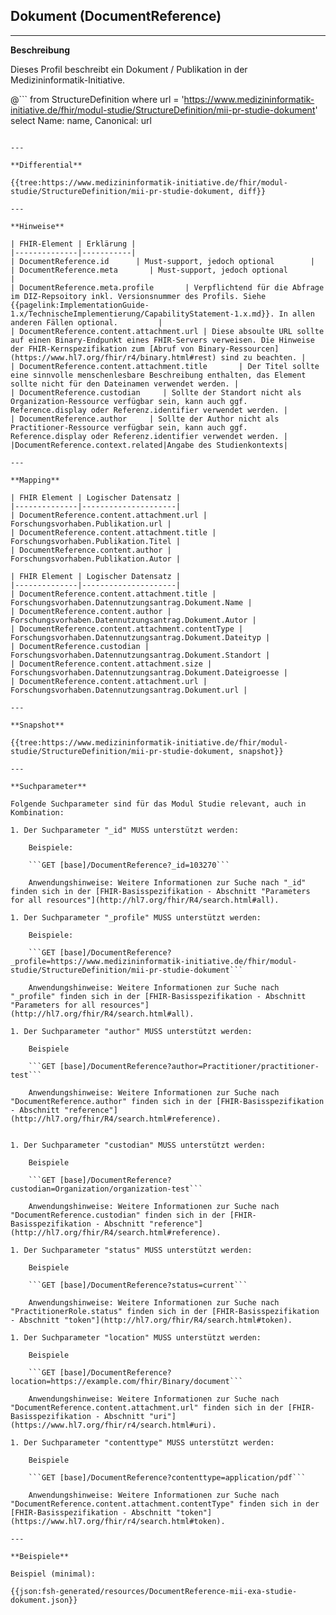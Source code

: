 ## Dokument (DocumentReference)

---

**Beschreibung**

Dieses Profil beschreibt ein Dokument / Publikation in der Medizininformatik-Initiative.

@```
from StructureDefinition where url = 'https://www.medizininformatik-initiative.de/fhir/modul-studie/StructureDefinition/mii-pr-studie-dokument' select Name: name, Canonical: url
```

---

**Differential**

{{tree:https://www.medizininformatik-initiative.de/fhir/modul-studie/StructureDefinition/mii-pr-studie-dokument, diff}}

---

**Hinweise**

| FHIR-Element | Erklärung |
|--------------|-----------|
| DocumentReference.id      | Must-support, jedoch optional        |
| DocumentReference.meta       | Must-support, jedoch optional         |
| DocumentReference.meta.profile       | Verpflichtend für die Abfrage im DIZ-Repsoitory inkl. Versionsnummer des Profils. Siehe {{pagelink:ImplementationGuide-1.x/TechnischeImplementierung/CapabilityStatement-1.x.md}}. In allen anderen Fällen optional.         |
| DocumentReference.content.attachment.url | Diese absoulte URL sollte auf einen Binary-Endpunkt eines FHIR-Servers verweisen. Die Hinweise der FHIR-Kernspezifikation zum [Abruf von Binary-Ressourcen](https://www.hl7.org/fhir/r4/binary.html#rest) sind zu beachten. |
| DocumentReference.content.attachment.title       | Der Titel sollte eine sinnvolle menschenlesbare Beschreibung enthalten, das Element sollte nicht für den Dateinamen verwendet werden. |
| DocumentReference.custodian     | Sollte der Standort nicht als Organization-Ressource verfügbar sein, kann auch ggf. Reference.display oder Referenz.identifier verwendet werden. |
| DocumentReference.author     | Sollte der Author nicht als Practitioner-Ressource verfügbar sein, kann auch ggf. Reference.display oder Referenz.identifier verwendet werden. |
|DocumentReference.context.related|Angabe des Studienkontexts|

---

**Mapping**

| FHIR Element | Logischer Datensatz |
|--------------|---------------------|
| DocumentReference.content.attachment.url |  Forschungsvorhaben.Publikation.url |
| DocumentReference.content.attachment.title |  Forschungsvorhaben.Publikation.Titel |
| DocumentReference.content.author |  Forschungsvorhaben.Publikation.Autor |

| FHIR Element | Logischer Datensatz |
|--------------|---------------------|
| DocumentReference.content.attachment.title |  Forschungsvorhaben.Datennutzungsantrag.Dokument.Name |
| DocumentReference.content.author |  Forschungsvorhaben.Datennutzungsantrag.Dokument.Autor |
| DocumentReference.content.attachment.contentType |  Forschungsvorhaben.Datennutzungsantrag.Dokument.Dateityp |
| DocumentReference.custodian |  Forschungsvorhaben.Datennutzungsantrag.Dokument.Standort |
| DocumentReference.content.attachment.size |  Forschungsvorhaben.Datennutzungsantrag.Dokument.Dateigroesse |
| DocumentReference.content.attachment.url |  Forschungsvorhaben.Datennutzungsantrag.Dokument.url |

---

**Snapshot**

{{tree:https://www.medizininformatik-initiative.de/fhir/modul-studie/StructureDefinition/mii-pr-studie-dokument, snapshot}}

---

**Suchparameter**

Folgende Suchparameter sind für das Modul Studie relevant, auch in Kombination:

1. Der Suchparameter "_id" MUSS unterstützt werden:

    Beispiele:

    ```GET [base]/DocumentReference?_id=103270```

    Anwendungshinweise: Weitere Informationen zur Suche nach "_id" finden sich in der [FHIR-Basisspezifikation - Abschnitt "Parameters for all resources"](http://hl7.org/fhir/R4/search.html#all).

1. Der Suchparameter "_profile" MUSS unterstützt werden:

    Beispiele:

    ```GET [base]/DocumentReference?_profile=https://www.medizininformatik-initiative.de/fhir/modul-studie/StructureDefinition/mii-pr-studie-dokument```

    Anwendungshinweise: Weitere Informationen zur Suche nach "_profile" finden sich in der [FHIR-Basisspezifikation - Abschnitt "Parameters for all resources"](http://hl7.org/fhir/R4/search.html#all).

1. Der Suchparameter "author" MUSS unterstützt werden:

    Beispiele

    ```GET [base]/DocumentReference?author=Practitioner/practitioner-test```

    Anwendungshinweise: Weitere Informationen zur Suche nach "DocumentReference.author" finden sich in der [FHIR-Basisspezifikation - Abschnitt "reference"](http://hl7.org/fhir/R4/search.html#reference).


1. Der Suchparameter "custodian" MUSS unterstützt werden:

    Beispiele

    ```GET [base]/DocumentReference?custodian=Organization/organization-test```

    Anwendungshinweise: Weitere Informationen zur Suche nach "DocumentReference.custodian" finden sich in der [FHIR-Basisspezifikation - Abschnitt "reference"](http://hl7.org/fhir/R4/search.html#reference).

1. Der Suchparameter "status" MUSS unterstützt werden:

    Beispiele

    ```GET [base]/DocumentReference?status=current```

    Anwendungshinweise: Weitere Informationen zur Suche nach "PractitionerRole.status" finden sich in der [FHIR-Basisspezifikation - Abschnitt "token"](http://hl7.org/fhir/R4/search.html#token).

1. Der Suchparameter "location" MUSS unterstützt werden:

    Beispiele

    ```GET [base]/DocumentReference?location=https://example.com/fhir/Binary/document```

    Anwendungshinweise: Weitere Informationen zur Suche nach "DocumentReference.content.attachment.url" finden sich in der [FHIR-Basisspezifikation - Abschnitt "uri"](https://www.hl7.org/fhir/r4/search.html#uri).

1. Der Suchparameter "contenttype" MUSS unterstützt werden:

    Beispiele

    ```GET [base]/DocumentReference?contenttype=application/pdf```

    Anwendungshinweise: Weitere Informationen zur Suche nach "DocumentReference.content.attachment.contentType" finden sich in der [FHIR-Basisspezifikation - Abschnitt "token"](https://www.hl7.org/fhir/r4/search.html#token).

---

**Beispiele**

Beispiel (minimal):

{{json:fsh-generated/resources/DocumentReference-mii-exa-studie-dokument.json}}